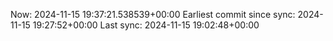Now: 2024-11-15 19:37:21.538539+00:00 Earliest commit since sync: 2024-11-15 19:27:52+00:00 Last sync: 2024-11-15 19:02:48+00:00
